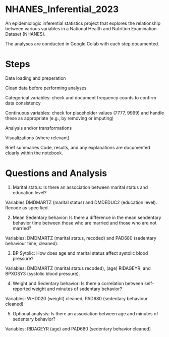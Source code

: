 # NHANES_Inferential_2023
An epidemiologic inferential statistics project that explores the relationshIp between various variables in a National Health and Nutrition Examination Dataset (NHANES).

The analyses are conducted in Google Colab with each step documented.

# Steps

Data loading and preperation

Clean data before performing analyses

Categorical variables: check and document frequency counts to confirm data consistency

Continuous variables: check for placeholder values (7777, 9999) and handle these as appropriate (e.g., by removing or imputing)

Analysis and/or transformations

Visualizations (where relevant)

Brief summaries
Code, results, and any explanations are documented clearly within the notebook.
 

 # Questions and Analysis

 1. Marital status: Is there an association between marital status and education level?

Variables DMDMARTZ (marital status) and DMDEDUC2 (education level). Recode as specified.

2. Mean Sedentary behavior: Is there a difference in the mean sendentary behavior time between those who are married and those who are not married?

Variables: DMDMARTZ (marital status, recoded) and PAD680 (sedentary behaviour time, cleaned).

3. BP Sytolic: How does age and marital status affect systolic blood pressure?
   
Variables: DMDMARTZ (marital status recoded), (age) RIDAGEYR, and BPXOSY3 (systolic blood pressure).

4. Weight and Sedentary behavior: Is there a correlation between self-reported weight and minutes of sedentary behavior?

Variables: WHD020 (weight) cleaned, PAD680 (sedentary behaviour cleaned)

5. Optional analysis: Is there an association between age and minutes of sedentary behavior?

Variables: RIDAGEYR (age) and PAD680 (sedentary behavior cleaned)